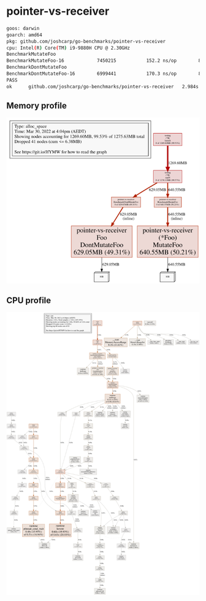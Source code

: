 # pointer-vs-receiver
```bash
goos: darwin
goarch: amd64
pkg: github.com/joshcarp/go-benchmarks/pointer-vs-receiver
cpu: Intel(R) Core(TM) i9-9880H CPU @ 2.30GHz
BenchmarkMutateFoo
BenchmarkMutateFoo-16        	 7450215	       152.2 ns/op	      80 B/op	       1 allocs/op
BenchmarkDontMutateFoo
BenchmarkDontMutateFoo-16    	 6999441	       170.3 ns/op	      80 B/op	       1 allocs/op
PASS
ok  	github.com/joshcarp/go-benchmarks/pointer-vs-receiver	2.984s
```
## Memory profile
![](mem.svg)
## CPU profile
![](cpu.svg)
